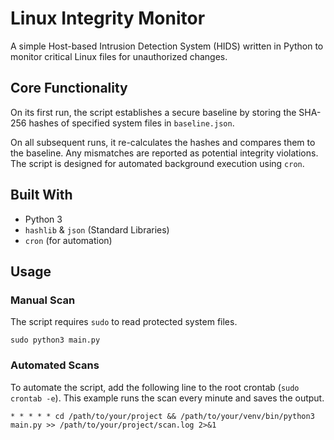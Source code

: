 # Linux Integrity Monitor

A simple Host-based Intrusion Detection System (HIDS) written in Python to monitor critical Linux files for unauthorized changes.

## Core Functionality

On its first run, the script establishes a secure baseline by storing the SHA-256 hashes of specified system files in `baseline.json`.

On all subsequent runs, it re-calculates the hashes and compares them to the baseline. Any mismatches are reported as potential integrity violations. The script is designed for automated background execution using `cron`.

## Built With

  * Python 3
  * `hashlib` & `json` (Standard Libraries)
  * `cron` (for automation)

## Usage

### Manual Scan

The script requires `sudo` to read protected system files.


`sudo python3 main.py`


### Automated Scans

To automate the script, add the following line to the root crontab (`sudo crontab -e`). This example runs the scan every minute and saves the output.


`* * * * * cd /path/to/your/project && /path/to/your/venv/bin/python3 main.py >> /path/to/your/project/scan.log 2>&1`
